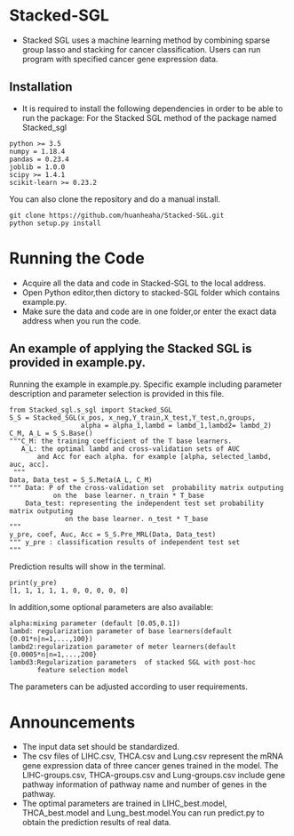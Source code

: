 # Stacked-SGL
* Stacked SGL uses a machine learning method by combining sparse group lasso and stacking for cancer classification. Users can run program with specified cancer gene expression data. 
## Installation
* It is required to install the following dependencies in order to be able to run the package: For the Stacked SGL method of the package named Stacked_sgl
```
python >= 3.5
numpy = 1.18.4
pandas = 0.23.4
joblib = 1.0.0
scipy >= 1.4.1
scikit-learn >= 0.23.2
```
You can also clone the repository and do a manual install.
```
git clone https://github.com/huanheaha/Stacked-SGL.git
python setup.py install
```
# Running the Code
* Acquire all the data and code in Stacked-SGL to the local address.
* Open Python editor,then dictory to stacked-SGL folder which contains example.py. 
* Make sure the data and code are in one folder,or enter the exact data address when you run the code.
## **An example of applying the Stacked SGL is provided in example.py.** <br>
Running the example in example.py. Specific example including parameter description and parameter selection is provided in this file.
```
from Stacked_sgl.s_sgl import Stacked_SGL
S_S = Stacked_SGL(x_pos, x_neg,Y_train,X_test,Y_test,n,groups,
                  alpha = alpha_1,lambd = lambd_1,lambd2= lambd_2)
C_M, A_L = S_S.Base() 
"""C_M: the training coefficient of the T base learners. 
   A_L: the optimal lambd and cross-validation sets of AUC
       and Acc for each alpha. for example [alpha, selected_lambd, auc, acc].
 """
Data, Data_test = S_S.Meta(A_L, C_M)
""" Data: P of the cross-validation set  probability matrix outputing 
           on the  base learner. n_train * T_base 
    Data_test: representing the independent test set probability matrix outputing 
              on the base learner. n_test * T_base
"""
y_pre, coef, Auc, Acc = S_S.Pre_MRL(Data, Data_test)  
""" y_pre : classification results of independent test set  
"""      
```
Prediction results will show in the terminal.
```
print(y_pre)
[1, 1, 1, 1, 1, 0, 0, 0, 0, 0]
```
In addition,some optional parameters are also available:
```
alpha:mixing parameter (default [0.05,0.1])
lambd: regularization parameter of base learners(default {0.01*n|n=1,...,100})
lambd2:regularization parameter of meter learners(default {0.0005*n|n=1,...,200}
lambd3:Regularization parameters  of stacked SGL with post-hoc
       feature selection model
```
The parameters can be adjusted according to user requirements.
# Announcements
* The input data set should be standardized.
* The csv files of LIHC.csv, THCA.csv and Lung.csv represent the mRNA gene expression data of three cancer genes trained in the model. The LIHC-groups.csv, THCA-groups.csv and Lung-groups.csv include gene pathway information of pathway name and number of genes in the pathway.
* The optimal parameters are trained in LIHC_best.model, THCA_best.model and Lung_best.model.You can run predict.py to obtain the prediction results of real data.
